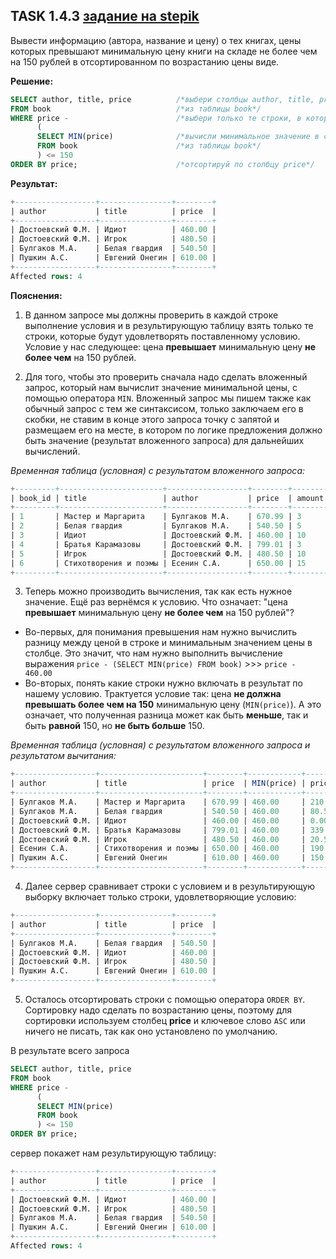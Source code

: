 ## TASK 1.4.3 [задание на stepik](https://stepik.org/lesson/297514/step/3?unit=279274)
Вывести информацию (автора, название и цену) о тех книгах, цены которых превышают минимальную цену книги на складе 
не более чем на 150 рублей в отсортированном по возрастанию цены виде.

**Решение:**

```SQL
SELECT author, title, price          /*выбери столбцы author, title, price*/
FROM book                            /*из таблицы book*/
WHERE price -                        /*выбери только те строки, в которых разница между ценой и результатом вложенного запроса меньше или равна 150*/
      (
      SELECT MIN(price)              /*вычисли минимальное значение в столбце price*/
      FROM book                      /*из таблицы book*/
      ) <= 150
ORDER BY price;                      /*отсортируй по столбцу price*/
```

**Результат:**

```SQL
+------------------+----------------+--------+
| author           | title          | price  |
+------------------+----------------+--------+
| Достоевский Ф.М. | Идиот          | 460.00 |
| Достоевский Ф.М. | Игрок          | 480.50 |
| Булгаков М.А.    | Белая гвардия  | 540.50 |
| Пушкин А.С.      | Евгений Онегин | 610.00 |
+------------------+----------------+--------+
Affected rows: 4
```

**Пояснения:**

1. В данном запросе мы должны проверить в каждой строке выполнение условия и в результирующую таблицу взять только те строки, которые будут
удовлетворять поставленному условию. Условие у нас следующее:  цена **превышает** минимальную цену **не более чем** на 150 рублей.

2. Для того, чтобы это проверить сначала надо сделать вложенный запрос, который нам вычислит значение минимальной цены, с помощью оператора ```MIN```.
   Вложенный запрос мы пишем также как обычный запрос с тем же синтаксисом, только заключаем его в скобки, не ставим в конце этого запроса точку с запятой
   и размещаем его на месте, в котором по логике предложения должно быть значение (результат вложенного запроса) для дальнейших вычислений.

*Временная таблица (условная) с результатом вложенного запроса:*
 
```SQL
+---------+-----------------------+------------------+--------+--------+------------+
| book_id | title                 | author           | price  | amount | MIN(price) |
+---------+-----------------------+------------------+--------+--------+------------+
| 1       | Мастер и Маргарита    | Булгаков М.А.    | 670.99 | 3      | 460.00     |
| 2       | Белая гвардия         | Булгаков М.А.    | 540.50 | 5      | 460.00     |
| 3       | Идиот                 | Достоевский Ф.М. | 460.00 | 10     | 460.00     |
| 4       | Братья Карамазовы     | Достоевский Ф.М. | 799.01 | 3      | 460.00     |
| 5       | Игрок                 | Достоевский Ф.М. | 480.50 | 10     | 460.00     |
| 6       | Стихотворения и поэмы | Есенин С.А.      | 650.00 | 15     | 460.00     |
+---------+-----------------------+------------------+--------+--------+------------+
```
3. Теперь можно производить вычисления, так как есть нужное значение. Ещё раз вернёмся к условию. Что означает: "цена **превышает** минимальную цену
**не более чем** на 150 рублей"?
- Во-первых, для понимания превышения нам нужно вычислить разницу между ценой в строке и минимальным значением цены в столбце. Это значит, что нам нужно
     выполнить вычисление выражения ```price - (SELECT MIN(price) FROM book)``` >>> ```price - 460.00```
- Во-вторых, понять какие строки нужно включать в результат по нашему условию. Трактуется условие так: цена **не должна превышать
     более чем на 150** минимальную цену (```MIN(price)```). А это означает, что полученная разница может как быть **меньше**, так и быть **равной** 150,
     но **не быть больше** 150.

*Временная таблица (условная) с результатом вложенного запроса и результатом вычитания:*

```SQL
+------------------+-----------------------+--------+------------+--------------------+
| author           | title                 | price  | MIN(price) | price - MIN(price) |
+------------------+-----------------------+--------+------------+--------------------+
| Булгаков М.А.    | Мастер и Маргарита    | 670.99 | 460.00     | 210.99             |
| Булгаков М.А.    | Белая гвардия         | 540.50 | 460.00     | 80.50              |
| Достоевский Ф.М. | Идиот                 | 460.00 | 460.00     | 0.00               |
| Достоевский Ф.М. | Братья Карамазовы     | 799.01 | 460.00     | 339.01             |
| Достоевский Ф.М. | Игрок                 | 480.50 | 460.00     | 20.50              |
| Есенин С.А.      | Стихотворения и поэмы | 650.00 | 460.00     | 190.00             |
| Пушкин А.С.      | Евгений Онегин        | 610.00 | 460.00     | 150.00             |
+------------------+-----------------------+--------+------------+--------------------+
```

4. Далее сервер сравнивает строки с условием и в результирующую выборку включает только строки, удовлетворяющие условию:

```SQL
+------------------+----------------+--------+
| author           | title          | price  |
+------------------+----------------+--------+
| Булгаков М.А.    | Белая гвардия  | 540.50 |
| Достоевский Ф.М. | Идиот          | 460.00 |
| Достоевский Ф.М. | Игрок          | 480.50 |
| Пушкин А.С.      | Евгений Онегин | 610.00 |
+------------------+----------------+--------+
```

5. Осталось отсортировать строки с помощью оператора ```ORDER BY```. Сортировку надо сделать по возрастанию цены, поэтому для сортировки используем столбец
**price** и ключевое слово ```ASC``` или ничего не писать, так как оно установлено по умолчанию.

В результате всего запроса

```SQL
SELECT author, title, price          
FROM book                           
WHERE price -                        
      (
      SELECT MIN(price)              
      FROM book                     
      ) <= 150
ORDER BY price;                     
```

сервер покажет нам результирующую таблицу:

```SQL
+------------------+----------------+--------+
| author           | title          | price  |
+------------------+----------------+--------+
| Достоевский Ф.М. | Идиот          | 460.00 |
| Достоевский Ф.М. | Игрок          | 480.50 |
| Булгаков М.А.    | Белая гвардия  | 540.50 |
| Пушкин А.С.      | Евгений Онегин | 610.00 |
+------------------+----------------+--------+
Affected rows: 4
```
